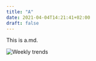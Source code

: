 ```yaml
---
title: "A"
date: 2021-04-04T14:21:41+02:00
draft: false
---
```

This is a.md.

![Weekly trends](/images/WeeklyTrends.jpg)